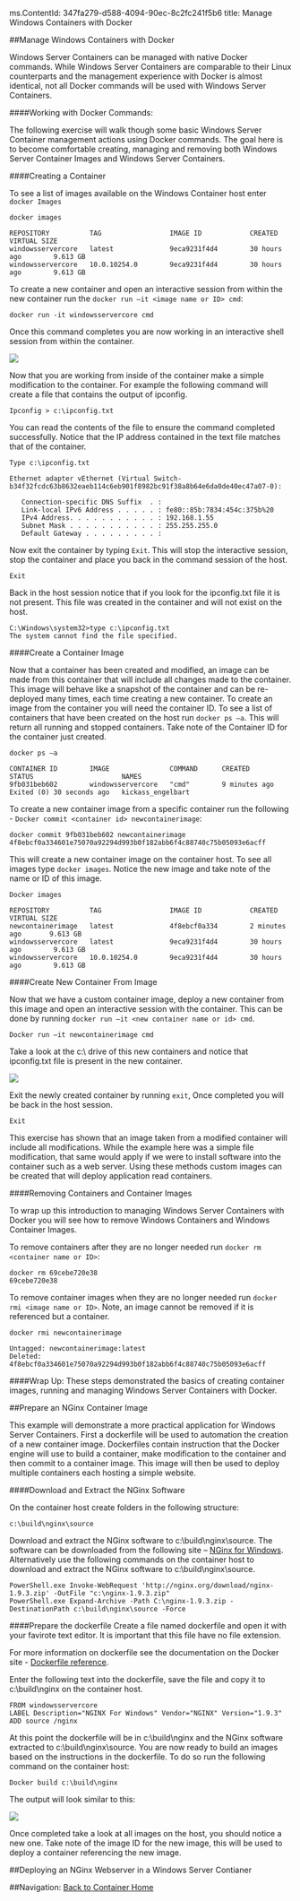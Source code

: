 ms.ContentId: 347fa279-d588-4094-90ec-8c2fc241f5b6
title: Manage Windows Containers with Docker

##Manage Windows Containers with Docker

Windows Server Containers can be managed with native Docker commands. While Windows Server Containers are comparable to their Linux counterparts and the management experience with Docker is almost identical, not all Docker commands will be used with Windows Server Containers.

####Working with Docker Commands:

The following exercise will walk though some basic Windows Server Container management actions using Docker commands. The goal here is to become comfortable creating, managing and removing both Windows Server Container Images and Windows Server Containers.

####Creating a Container

To see a list of images available on the Windows Container host enter `docker Images` 
```
docker images

REPOSITORY          TAG                 IMAGE ID            CREATED             VIRTUAL SIZE
windowsservercore   latest              9eca9231f4d4        30 hours ago        9.613 GB
windowsservercore   10.0.10254.0        9eca9231f4d4        30 hours ago        9.613 GB

```

To create a new container and open an interactive session from within the new container run the `docker run –it <image name or ID> cmd`:
```
docker run -it windowsservercore cmd
```
Once this command completes you are now working in an interactive shell session from within the container.

![](media/docker4.png)

Now that you are working from inside of the container make a simple modification to the container. For example the following command will create a file that contains the output of ipconfig.
```
Ipconfig > c:\ipconfig.txt
```

You can read the contents of the file to ensure the command completed successfully. Notice that the IP address contained in the text file matches that of the container.
```
Type c:\ipconfig.txt

Ethernet adapter vEthernet (Virtual Switch-b34f32fcdc63b8632eaeb114c6eb901f8982bc91f38a8b64e6da0de40ec47a07-0):

   Connection-specific DNS Suffix  . :
   Link-local IPv6 Address . . . . . : fe80::85b:7834:454c:375b%20
   IPv4 Address. . . . . . . . . . . : 192.168.1.55
   Subnet Mask . . . . . . . . . . . : 255.255.255.0
   Default Gateway . . . . . . . . . :

```

Now exit the container by typing `Exit`. This will stop the interactive session, stop the container and place you back in the command session of the host.
```
Exit
```

Back in the host session notice that if you look for the ipconfig.txt file it is not present. This file was created in the container and will not exist on the host.
```
C:\Windows\system32>type c:\ipconfig.txt
The system cannot find the file specified.
```

####Create a Container Image

Now that a container has been created and modified, an image can be made from this container that will include all changes made to the container. This image will behave like a snapshot of the container and can be re-deployed many times, each time creating a new container. To create an image from the container you will need the container ID. To see a list of containers that have been created on the host run `docker ps –a`. This will return all running and stopped containers. Take note of the Container ID for the container just created.
```
docker ps –a

CONTAINER ID        IMAGE               COMMAND      CREATED             STATUS                      NAMES
9fb031beb602        windowsservercore   "cmd"        9 minutes ago       Exited (0) 30 seconds ago   kickass_engelbart
```

To create a new container image from a specific container run the following - `Docker commit <container id> newcontainerimage`:
```
docker commit 9fb031beb602 newcontainerimage
4f8ebcf0a334601e75070a92294d993b0f182abb6f4c88740c75b05093e6acff	
```

This will create a new container image on the container host. To see all images type `docker images`. Notice the new image and take note of the name or ID of this image.
```
Docker images

REPOSITORY          TAG                 IMAGE ID            CREATED             VIRTUAL SIZE
newcontainerimage   latest              4f8ebcf0a334        2 minutes ago       9.613 GB
windowsservercore   latest              9eca9231f4d4        30 hours ago        9.613 GB
windowsservercore   10.0.10254.0        9eca9231f4d4        30 hours ago        9.613 GB
```

####Create New Container From Image

Now that we have a custom container image, deploy a new container from this image and open an interactive session with the container. This can be done by running `docker run –it <new container name or id> cmd`.
```
Docker run –it newcontainerimage cmd
```

Take a look at the c:\ drive of this new containers and notice that ipconfig.txt file is present in the new container.

![](media/docker3.png)

Exit the newly created container by running `exit`, Once completed you will be back in the host session.
```
Exit
```

This exercise has shown that an image taken from a modified container will include all modifications. While the example here was a simple file modification, that same would apply if we were to install software into the container such as a web server. Using these methods custom images can be created that will deploy application read containers.

####Removing Containers and Container Images

To wrap up this introduction to managing Windows Server Containers with Docker you will see how to remove Windows Containers and Windows Container Images.

To remove containers after they are no longer needed run `docker rm <container name or ID>`:
```
docker rm 69cebe720e38
69cebe720e38
```
To remove container images when they are no longer needed run `docker rmi <image name or ID>`. Note, an image cannot be removed if it is referenced but a container.
```
docker rmi newcontainerimage

Untagged: newcontainerimage:latest
Deleted: 4f8ebcf0a334601e75070a92294d993b0f182abb6f4c88740c75b05093e6acff
```
####Wrap Up:
These steps demonstrated the basics of creating container images, running and managing Windows Server Containers with Docker.

##Prepare an NGinx Container Image

This example will demonstrate a more practical application for Windows Server Containers. First a dockerfile will be used to automation the creation of a new container image. Dockerfiles contain instruction that the Docker engine will use to build a container, make modification to the container and then commit to a container image. This image will then be used to deploy multiple containers each hosting a simple website.

####Download and Extract the NGinx Software

On the container host create folders in the following structure:
```
c:\build\nginx\source
```
Download and extract the NGinx software to c:\build\nginx\source. The software can be downloaded from the following site – [NGinx for Windows](http://nginx.org/en/download.html). Alternatively use the following commands on the container host to download and extract the NGinx software to c:\build\nginx\source.
```
PowerShell.exe Invoke-WebRequest 'http://nginx.org/download/nginx-1.9.3.zip' -OutFile "c:\nginx-1.9.3.zip"
PowerShell.exe Expand-Archive -Path C:\nginx-1.9.3.zip -DestinationPath c:\build\nginx\source -Force
```
####Prepare the dockerfile
Create a file named dockerfile and open it with your favirote text editor. It is important that this file have no file extension.

For more information on dockerfile see the documentation on the Docker site -  [Dockerfile reference](https://docs.docker.com/reference/builder/).

Enter the following text into the dockerfile, save the file and copy it to c:\build\nginx on the container host.
```
FROM windowsservercore
LABEL Description="NGINX For Windows" Vendor="NGINX" Version="1.9.3"
ADD source /nginx
```
At this point the dockerfile will be in c:\build\nginx and the NGinx software extracted to c:\build\nginx\source. You are now ready to build an images based on the instructions in the dockerfile. To do so run the following command on the container host:
```
Docker build c:\build\nginx
```
The output will look similar to this:

![](media/docker1.png)

Once completed take a look at all images on the host, you should notice a new one. Take note of the image ID for the new image, this will be used to deploy a container referencing the new image.

##Deploying an NGinx Webserver in a Windows Server Contianer

 
##Navigation:
[Back to Container Home](../containers_welcome.md)




